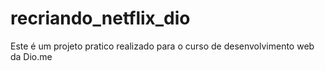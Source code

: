 # recriando_netflix_dio
Este é um projeto pratico realizado para o curso de desenvolvimento web da Dio.me

